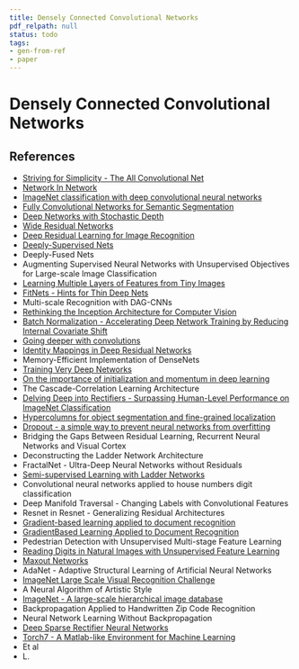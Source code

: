 ```yaml
---
title: Densely Connected Convolutional Networks
pdf_relpath: null
status: todo
tags:
- gen-from-ref
- paper
---
```


# Densely Connected Convolutional Networks

## References

- [Striving for Simplicity - The All Convolutional Net](./striving-for-simplicity-the-all-convolutional-net.md)
- [Network In Network](./network-in-network.md)
- [ImageNet classification with deep convolutional neural networks](./imagenet-classification-with-deep-convolutional-neural-networks.md)
- [Fully Convolutional Networks for Semantic Segmentation](./fully-convolutional-networks-for-semantic-segmentation.md)
- [Deep Networks with Stochastic Depth](./deep-networks-with-stochastic-depth.md)
- [Wide Residual Networks](./wide-residual-networks.md)
- [Deep Residual Learning for Image Recognition](./deep-residual-learning-for-image-recognition.md)
- [Deeply-Supervised Nets](./deeply-supervised-nets.md)
- Deeply-Fused Nets
- Augmenting Supervised Neural Networks with Unsupervised Objectives for Large-scale Image Classification
- [Learning Multiple Layers of Features from Tiny Images](./learning-multiple-layers-of-features-from-tiny-images.md)
- [FitNets - Hints for Thin Deep Nets](./fitnets-hints-for-thin-deep-nets.md)
- Multi-scale Recognition with DAG-CNNs
- [Rethinking the Inception Architecture for Computer Vision](./rethinking-the-inception-architecture-for-computer-vision.md)
- [Batch Normalization - Accelerating Deep Network Training by Reducing Internal Covariate Shift](./batch-normalization-accelerating-deep-network-training-by-reducing-internal-covariate-shift.md)
- [Going deeper with convolutions](./going-deeper-with-convolutions.md)
- [Identity Mappings in Deep Residual Networks](./identity-mappings-in-deep-residual-networks.md)
- Memory-Efficient Implementation of DenseNets
- [Training Very Deep Networks](./training-very-deep-networks.md)
- [On the importance of initialization and momentum in deep learning](./on-the-importance-of-initialization-and-momentum-in-deep-learning.md)
- The Cascade-Correlation Learning Architecture
- [Delving Deep into Rectifiers - Surpassing Human-Level Performance on ImageNet Classification](./delving-deep-into-rectifiers-surpassing-human-level-performance-on-imagenet-classification.md)
- [Hypercolumns for object segmentation and fine-grained localization](./hypercolumns-for-object-segmentation-and-fine-grained-localization.md)
- [Dropout - a simple way to prevent neural networks from overfitting](./dropout-a-simple-way-to-prevent-neural-networks-from-overfitting.md)
- Bridging the Gaps Between Residual Learning, Recurrent Neural Networks and Visual Cortex
- Deconstructing the Ladder Network Architecture
- FractalNet - Ultra-Deep Neural Networks without Residuals
- [Semi-supervised Learning with Ladder Networks](./semi-supervised-learning-with-ladder-networks.md)
- Convolutional neural networks applied to house numbers digit classification
- Deep Manifold Traversal - Changing Labels with Convolutional Features
- Resnet in Resnet - Generalizing Residual Architectures
- [Gradient-based learning applied to document recognition](./gradient-based-learning-applied-to-document-recognition.md)
- [GradientBased Learning Applied to Document Recognition](./gradientbased-learning-applied-to-document-recognition.md)
- Pedestrian Detection with Unsupervised Multi-stage Feature Learning
- [Reading Digits in Natural Images with Unsupervised Feature Learning](./reading-digits-in-natural-images-with-unsupervised-feature-learning.md)
- [Maxout Networks](./maxout-networks.md)
- AdaNet - Adaptive Structural Learning of Artificial Neural Networks
- [ImageNet Large Scale Visual Recognition Challenge](./imagenet-large-scale-visual-recognition-challenge.md)
- A Neural Algorithm of Artistic Style
- [ImageNet - A large-scale hierarchical image database](./imagenet-a-large-scale-hierarchical-image-database.md)
- Backpropagation Applied to Handwritten Zip Code Recognition
- Neural Network Learning Without Backpropagation
- [Deep Sparse Rectifier Neural Networks](./deep-sparse-rectifier-neural-networks.md)
- [Torch7 - A Matlab-like Environment for Machine Learning](./torch7-a-matlab-like-environment-for-machine-learning.md)
- Et al
- L.
